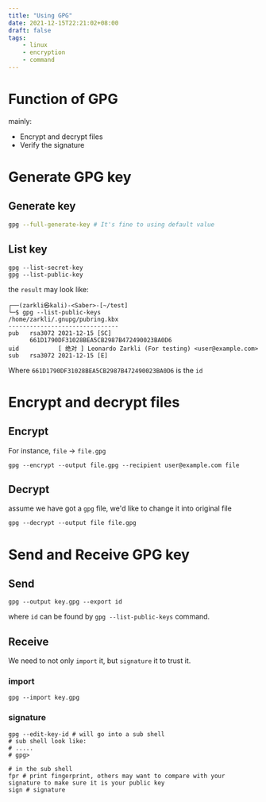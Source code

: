 ```yaml
---
title: "Using GPG"
date: 2021-12-15T22:21:02+08:00
draft: false
tags:
    - linux
    - encryption
    - command
---
```


# Function of GPG
mainly:
- Encrypt and decrypt files
- Verify the signature

# Generate GPG key

## Generate key

```bash
gpg --full-generate-key # It's fine to using default value
```
## List key
```fish
gpg --list-secret-key
gpg --list-public-key
```
the `result` may look like:
```fish
┌──(zarkli㉿kali)-<Saber>-[~/test]
└─$ gpg --list-public-keys
/home/zarkli/.gnupg/pubring.kbx
-------------------------------
pub   rsa3072 2021-12-15 [SC]
      661D1790DF31028BEA5CB2987B472490023BA0D6
uid           [ 绝对 ] Leonardo Zarkli (For testing) <user@example.com>
sub   rsa3072 2021-12-15 [E]
```

Where `661D1790DF31028BEA5CB2987B472490023BA0D6` is the `id`

# Encrypt and decrypt files

## Encrypt

For instance, `file` -> `file.gpg`
```fish
gpg --encrypt --output file.gpg --recipient user@example.com file
```

## Decrypt
assume we have got a `gpg` file, we'd like to change it into original file
```fish
gpg --decrypt --output file file.gpg
```

# Send and Receive GPG key

## Send

```fish
gpg --output key.gpg --export id
```
where `id` can be found by `gpg --list-public-keys` command.

## Receive

We need to not only `import` it, but `signature` it to trust it.

### import

```fish
gpg --import key.gpg
```

### signature

```fish
gpg --edit-key-id # will go into a sub shell
# sub shell look like:
# .....
# gpg>

# in the sub shell
fpr # print fingerprint, others may want to compare with your signature to make sure it is your public key
sign # signature
```


